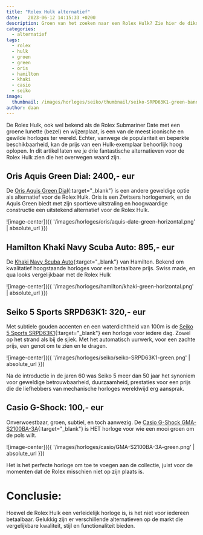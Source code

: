 ```yaml
---
title: "Rolex Hulk alternatief"
date:   2023-06-12 14:15:33 +0200
description: Groen van het zoeken naar een Rolex Hulk? Zie hier de dikste opties ter alternatief.
categories:
  - alternatief
tags:
  - rolex
  - hulk
  - groen
  - green
  - oris
  - hamilton
  - khaki
  - casio
  - seiko
image: 
  thumbnail: /images/horloges/seiko/thumbnail/seiko-SRPD63K1-green-banner.jpg
author: daan
---
```

De Rolex Hulk, ook wel bekend als de Rolex Submariner Date met een groene lunette (bezel) en wijzerplaat, is een van de meest iconische en gewilde horloges ter wereld. Echter, vanwege de populariteit en beperkte beschikbaarheid, kan de prijs van een Hulk-exemplaar behoorlijk hoog oplopen. In dit artikel laten we je drie fantastische alternatieven voor de Rolex Hulk zien die het overwegen waard zijn.

## Oris Aquis Green Dial: 2400,- eur
De [Oris Aquis Green Dial](https://www.oris.ch/en-US/watch/aquis-date/01-733-7732-4157-07-8-21-05peb){:target="_blank"} is een andere geweldige optie als alternatief voor de Rolex Hulk. Oris is een Zwitsers horlogemerk, en de Aquis Green biedt met zijn sportieve uitstraling en hoogwaardige constructie een uitstekend alternatief voor de Rolex Hulk.

![image-center]({{ '/images/horloges/oris/aquis-date-green-horizontal.png' | absolute_url }})

## Hamilton Khaki Navy Scuba Auto: 895,- eur
De [Khaki Navy Scuba Auto](https://www.hamiltonwatch.com/nl-nl/h82375161-khaki-navy-auto.html){:target="_blank"} van Hamilton. Bekend om kwalitatief hoogstaande horloges voor een betaalbare prijs. Swiss made, en qua looks vergelijkbaar met de Rolex Hulk

![image-center]({{ '/images/horloges/hamilton/khaki-green-horizontal.png' | absolute_url }})

## Seiko 5 Sports SRPD63K1: 320,- eur
Met subtiele gouden accenten en een waterdichtheid van 100m is de [Seiko 5 Sports SRPD63K1](https://www.seiko.nl/collectie/detail?item=SRPD63K1){:target="_blank"} een horloge voor iedere dag. Zowel op het strand als bij de sjiek. Met het automatisch uurwerk, voor een zachte prijs, een genot om te zien en te dragen.

![image-center]({{ '/images/horloges/seiko/seiko-SRPD63K1-green.png' | absolute_url }})

Na de introductie in de jaren 60 was Seiko 5 meer dan 50 jaar het synoniem voor geweldige betrouwbaarheid, duurzaamheid, prestaties voor een prijs die de liefhebbers van mechanische horloges wereldwijd erg aansprak.

## Casio G-Shock: 100,- eur
Onverwoestbaar, groen, subtiel, en toch aanwezig. De [Casio G-Shock GMA-S2100BA-3A](https://www.casio.com/intl/watches/gshock/product.GMA-S2100BA-3A/){:target="_blank"} is HET horloge voor wie een mooi groen om de pols wilt. 

![image-center]({{ '/images/horloges/casio/GMA-S2100BA-3A-green.png' | absolute_url }})

Het is het perfecte horloge om toe te voegen aan de collectie, juist voor de momenten dat de Rolex misschien niet op zijn plaats is.

# Conclusie:
Hoewel de Rolex Hulk een verleidelijk horloge is, is het niet voor iedereen betaalbaar. Gelukkig zijn er verschillende alternatieven op de markt die vergelijkbare kwaliteit, stijl en functionaliteit bieden.
